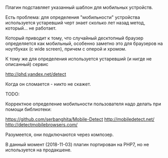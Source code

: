 Плагин подставляет указанный шаблон для мобильных устройств.

Есть проблема: для определения "мобильности" устройства используется устаревший 
черт знает сколько лет назад метод, который... не работает.

Который приводит к тому, что случайный десктопный браузер определяется как мобильный, особенно
заметно это для браузеров на ноутбуках (с wide screen), причем с оперой и хромом.

К тому же для определения используется устаревший (и нигде не описанный) сервис

http://phd.yandex.net/detect

Когда он сломается - никто не скажет.

TODO: 

Корректное определение мобильности пользователя надо делать при помощи библиотеки:

https://github.com/serbanghita/Mobile-Detect
http://mobiledetect.net/
http://detectmobilebrowsers.com/

Разумеется, они подключаются через композер. 

В данный момент (2018-11-03) плагин портирован на PHP7, но не используется на продакшене.
 